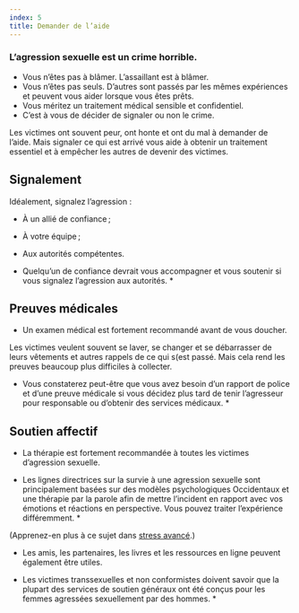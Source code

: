 ```yaml
---
index: 5
title: Demander de l’aide
---
```

### L’agression sexuelle est un crime horrible.

*   Vous n’êtes pas à blâmer. L’assaillant est à blâmer.
*   Vous n’êtes pas seuls. D’autres sont passés par les mêmes expériences et peuvent vous aider lorsque vous êtes prêts.
* Vous méritez un traitement médical sensible et confidentiel.
*   C’est à vous de décider de signaler ou non le crime.

Les victimes ont souvent peur, ont honte et ont du mal à demander de l’aide. Mais signaler ce qui est arrivé vous aide à obtenir un traitement essentiel et à empêcher les autres de devenir des victimes.

## Signalement

Idéalement, signalez l’agression :

*   À un allié de confiance ;
*   À votre équipe ;
*   Aux autorités compétentes.

* Quelqu’un de confiance devrait vous accompagner et vous soutenir si vous signalez l’agression aux autorités. *

## Preuves médicales

*   Un examen médical est fortement recommandé avant de vous doucher.

Les victimes veulent souvent se laver, se changer et se débarrasser de leurs vêtements et autres rappels de ce qui s(est passé. Mais cela rend les preuves beaucoup plus difficiles à collecter.

* Vous constaterez peut-être que vous avez besoin d’un rapport de police et d’une preuve médicale si vous décidez plus tard de tenir l’agresseur pour responsable ou d’obtenir des services médicaux. *

## Soutien affectif

*   La thérapie est fortement recommandée à toutes les victimes d’agression sexuelle.

* Les lignes directrices sur la survie à une agression sexuelle sont principalement basées sur des modèles psychologiques Occidentaux et une thérapie par la parole afin de mettre l’incident en rapport avec vos émotions et réactions en perspective. Vous pouvez traiter l’expérience différemment. *

(Apprenez-en plus à ce sujet dans [stress avancé](umbrella://stress/stress/advanced).)

* Les amis, les partenaires, les livres et les ressources en ligne peuvent également être utiles.

* Les victimes transsexuelles et non conformistes doivent savoir que la plupart des services de soutien généraux ont été conçus pour les femmes agressées sexuellement par des hommes. *